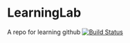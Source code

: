 # LearningLab
A repo for learning github<bt />
[![Build Status](https://travis-ci.org/peiying16/LearningLab.svg?branch=master)](https://travis-ci.org/peiying16/LearningLab)
